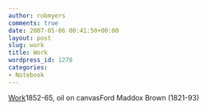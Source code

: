 ```yaml
---
author: robmyers
comments: true
date: 2007-05-06 00:41:50+00:00
layout: post
slug: work
title: Work
wordpress_id: 1278
categories:
- Notebook
---
```


[Work](http://www.ibiblio.org/wm/paint/auth/brown/work.jpg)1852-65, oil on canvasFord Maddox Brown (1821-93)


